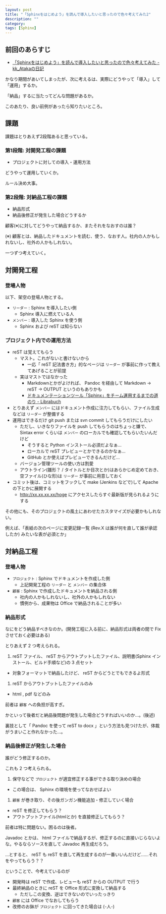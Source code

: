 ```yaml
---
layout: post
title: "「Sphinxをはじめよう」を読んで導入したいと思ったので色々考えてみた2"
description: ""
category: 
tags: [Sphinx]
---
```


## 前回のあらすじ

- [「Sphinxをはじめよう」を読んで導入したいと思ったので色々考えてみた - kk_Atakaの日記](http://gosyujin.github.io/2013/10/25/sphinx-recommend/)

かなり期間があいてしまったが、次に考えるは、実際にどうやって「導入」して「運用」するか。

「納品」するに当たってどんな問題があるか。

このあたり、良い前例があったら知りたいところ。

## 課題

課題はとりあえず2段階あると思っている。

### 第1段階: 対開発工程の課題

- プロジェクトに対しての導入・運用方法

どうやって運用していくか。

ルール決め大事。

### 第2段階: 対納品工程の課題

- 納品形式
- 納品後修正が発生した場合どうするか

顧客(※)に対してどうやって納品するか、またそれをなおすのは誰？

(※) 顧客とは、納品したドキュメントを読む、使う、なおす人。社内の人かもしれないし、社外の人かもしれない。

一つずつ考えていく。

## 対開発工程

### 登場人物

以下、架空の登場人物とする。

- `リーダー` : Sphinx を導入したい側
  - Sphinx 導入に燃えている人
- `メンバー` : 導入した Sphinx を使う側
  - Sphinx および reST は知らない

### プロジェクト内での運用方法

- reST は覚えてもらう
  - マスト。これがないと書けないから
    - 一応「 reST 記法書き方」的なページは `リーダー` が事前に作って教えてあげることが前提
  - 実はマストではなかった
    - Markdownとかがよければ、 Pandoc を経由して Markdown -> reST -> OUTPUT というのもありかも
    - [ドキュメンテーションツール「Sphinx」をチーム運用するまでの道のり - Librabuch](http://librabuch.jp/2013/12/sphinx_documentation_advent_calendar_2013/)
- とりあえず `メンバー` にはドキュメント作成に注力してもらい、ファイル生成などは `リーダー` が整備する
- 運用はできるだけ git push または svn commit してもらうだけにしたい
  - ただし、いきなりファイルを push してもらうのはちょっと嫌で、 Sintax error くらいは `メンバー` のローカルでも確認してもらいたいんだけど
    - そうすると Python インストール必須だよなぁ…
    - ローカルで reST プレビューとかできるのかなぁ…
    - GitHub とか使えばプレビューできるんだけど…
  - バージョン管理ツールの使い方は割愛
  - アウトライン(雛形？ / タイトルとか目次とか)はあらかじめ定めておき、空ファイル(ひな形)は `リーダー` が事前に用意しておく
- コミット後は、コミットをフックして make (Jenkins などで)して Apache の下とかに展開する
  - http://xx.xx.xx.xx/hoge にアクセスしたらすぐ最新版が見られるようにする

その他にも、そのプロジェクトの風土にあわせたカスタマイズが必要かもしれない。

例えば、「表紙の次のページに変更記録一覧 (Rev.X は誰が何を直して誰が承認したか) みたいな表が必須とか」

## 対納品工程

### 登場人物

- `プロジェクト` : Sphinx でドキュメントを作成した側
  - 上記開発工程の `リーダー` と `メンバー` の集合体
- `顧客` : Sphinx で作成したドキュメントを納品される側
  - 社内の人かもしれないし、社外の人かもしれない
  - 慣例から、成果物は Office で納品されることが多い

### 納品形式

なにをどう納品すべきなのか。(開発工程に入る前に、納品形式は両者の間で Fix させておく必要はある)

とりあえず 2 つ考えられる。

1. reST ファイル、 reST からアウトプットしたファイル、説明書(Sphinx インストール、ビルド手順など)の 3 点セット
  - 対象フォーマットで納品したけど、 reST からどうとでもできるよ形式
1. reST からアウトプットしたファイルのみ
  - html , pdf などのみ

前者は `顧客` への負担が高すぎ。

かといって後者だと納品後問題が発生した場合どうすればいいのか…。(後述)

裏技として「 Pandoc を使って reST to docx 」という方法も見つけたが、体裁がうまいこと作れなかった…。

### 納品後修正が発生した場合

誰がどう修正するのか。

これも 2 つ考えられる。

1. 保守などで `プロジェクト` が適宜修正する事ができる取り決めの場合
  - この場合は、 Sphinx の環境を使ってなおせばよい
1. `顧客` が巻き取り、その後ガンガン機能追加・修正していく場合
  - reST を修正してもらう？
  - アウトプットファイル(htmlとか) を直接修正してもらう？

前者は特に問題ない。困るのは後者。

Javadoc とかは、 html ファイルで納品するが、修正するのに直接いじらないよな。やるならソースを直して Javadoc 再生成だろう。

…とすると、 reST も reST を直して再生成するのが一番いいんだけど……それをやってもらう？？

ということで、今考えているのが

- 開発時は reST で作成、レビューも reST からの OUTPUT で行う
- 最終納品のときに reST を Office 形式に変換して納品する
  - ただしこの変換、逆はできないのでいったっきり
- `顧客` には Office でなおしてもらう
- 改修のお鉢が `プロジェクト` に回ってきた場合は (-人-)

